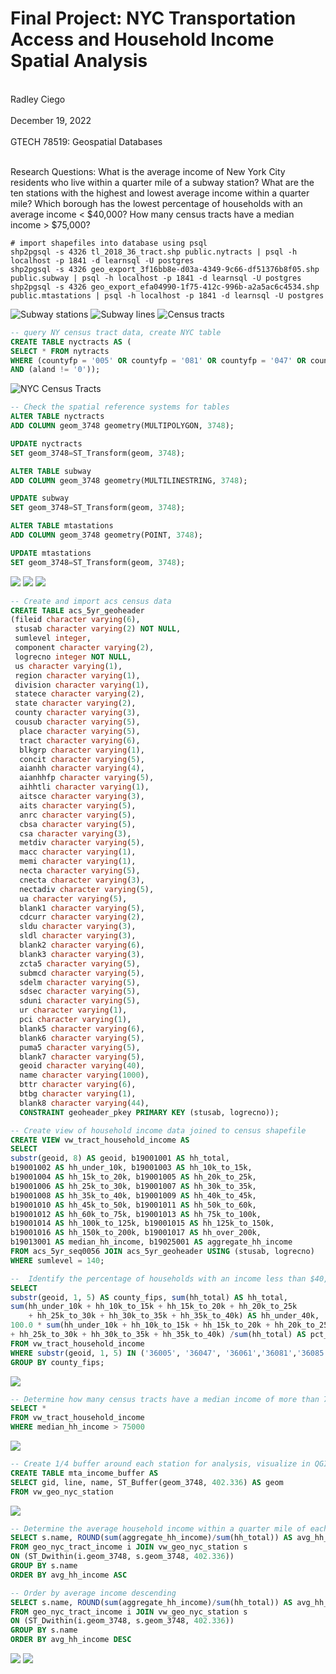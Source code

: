 # Final Project: NYC Transportation Access and Household Income Spatial Analysis
<br> Radley Ciego <br>
<br> December 19, 2022 <br>
<br> GTECH 78519: Geospatial Databases <br>

<br> Research Questions: What is the average income of New York City residents who live within a quarter mile of a subway station? What are the ten stations with the highest and lowest average income within a quarter mile? Which borough has the lowest percentage of households with an average income < $40,000? How many census tracts have a median income > $75,000? </br>

```
# import shapefiles into database using psql
shp2pgsql -s 4326 tl_2018_36_tract.shp public.nytracts | psql -h localhost -p 1841 -d learnsql -U postgres
shp2pgsql -s 4326 geo_export_3f16bb8e-d03a-4349-9c66-df51376b8f05.shp public.subway | psql -h localhost -p 1841 -d learnsql -U postgres
shp2pgsql -s 4326 geo_export_efa04990-1f75-412c-996b-a2a5ac6c4534.shp public.mtastations | psql -h localhost -p 1841 -d learnsql -U postgres
```

![Subway stations](/img/f2.png)
![Subway lines](/img/f4.png)
![Census tracts](/img/f3.png)

```sql
-- query NY census tract data, create NYC table
CREATE TABLE nyctracts AS (
SELECT * FROM nytracts
WHERE (countyfp = '005' OR countyfp = '081' OR countyfp = '047' OR countyfp = '061' OR countyfp = '085')
AND (aland != '0'));
```
![NYC Census Tracts](/img/f1.png)

```sql
-- Check the spatial reference systems for tables
ALTER TABLE nyctracts
ADD COLUMN geom_3748 geometry(MULTIPOLYGON, 3748);

UPDATE nyctracts
SET geom_3748=ST_Transform(geom, 3748);

ALTER TABLE subway
ADD COLUMN geom_3748 geometry(MULTILINESTRING, 3748);

UPDATE subway
SET geom_3748=ST_Transform(geom, 3748);

ALTER TABLE mtastations
ADD COLUMN geom_3748 geometry(POINT, 3748);

UPDATE mtastations
SET geom_3748=ST_Transform(geom, 3748);
```

![](/img/f6.png)
![](/img/f7.png)
![](/img/f8.png)

```sql
-- Create and import acs census data 
CREATE TABLE acs_5yr_geoheader
(fileid character varying(6), 
 stusab character varying(2) NOT NULL, 
 sumlevel integer,
 component character varying(2),
 logrecno integer NOT NULL,
 us character varying(1),
 region character varying(1),
 division character varying(1),
 statece character varying(2),
 state character varying(2),
 county character varying(3),
 cousub character varying(5),
  place character varying(5),
  tract character varying(6),
  blkgrp character varying(1),
  concit character varying(5),
  aianhh character varying(4),
  aianhhfp character varying(5),
  aihhtli character varying(1),
  aitsce character varying(3),
  aits character varying(5),
  anrc character varying(5),
  cbsa character varying(5),
  csa character varying(3),
  metdiv character varying(5),
  macc character varying(1),
  memi character varying(1),
  necta character varying(5),
  cnecta character varying(3),
  nectadiv character varying(5),
  ua character varying(5),
  blank1 character varying(5),
  cdcurr character varying(2),
  sldu character varying(3),
  sldl character varying(3),
  blank2 character varying(6),
  blank3 character varying(3),
  zcta5 character varying(5),
  submcd character varying(5),
  sdelm character varying(5),
  sdsec character varying(5),
  sduni character varying(5),
  ur character varying(1),
  pci character varying(1),
  blank5 character varying(6),
  blank6 character varying(5),
  puma5 character varying(5),
  blank7 character varying(5),
  geoid character varying(40),
  name character varying(1000),
  bttr character varying(6),
  btbg character varying(1),
  blank8 character varying(44),
  CONSTRAINT geoheader_pkey PRIMARY KEY (stusab, logrecno));
```

```sql
-- Create view of household income data joined to census shapefile
CREATE VIEW vw_tract_household_income AS
SELECT
substr(geoid, 8) AS geoid, b19001001 AS hh_total,
b19001002 AS hh_under_10k, b19001003 AS hh_10k_to_15k,
b19001004 AS hh_15k_to_20k, b19001005 AS hh_20k_to_25k,
b19001006 AS hh_25k_to_30k, b19001007 AS hh_30k_to_35k,
b19001008 AS hh_35k_to_40k, b19001009 AS hh_40k_to_45k,
b19001010 AS hh_45k_to_50k, b19001011 AS hh_50k_to_60k,
b19001012 AS hh_60k_to_75k, b19001013 AS hh_75k_to_100k,
b19001014 AS hh_100k_to_125k, b19001015 AS hh_125k_to_150k,
b19001016 AS hh_150k_to_200k, b19001017 AS hh_over_200k,
b19013001 AS median_hh_income, b19025001 AS aggregate_hh_income
FROM acs_5yr_seq0056 JOIN acs_5yr_geoheader USING (stusab, logrecno)
WHERE sumlevel = 140;
```
```sql
--  Identify the percentage of households with an income less than $40,000
SELECT
substr(geoid, 1, 5) AS county_fips, sum(hh_total) AS hh_total,
sum(hh_under_10k + hh_10k_to_15k + hh_15k_to_20k + hh_20k_to_25k
	+ hh_25k_to_30k + hh_30k_to_35k + hh_35k_to_40k) AS hh_under_40k,
100.0 * sum(hh_under_10k + hh_10k_to_15k + hh_15k_to_20k + hh_20k_to_25k
+ hh_25k_to_30k + hh_30k_to_35k + hh_35k_to_40k) /sum(hh_total) AS pct_hh_under_40k
FROM vw_tract_household_income
WHERE substr(geoid, 1, 5) IN ('36005', '36047', '36061','36081','36085')
GROUP BY county_fips;
```

![](/img/f10.png)

```sql
-- Determine how many census tracts have a median income of more than 75,000
SELECT *
FROM vw_tract_household_income
WHERE median_hh_income > 75000
```

![](/img/f9.png)

```sql
-- Create 1/4 buffer around each station for analysis, visualize in QGIS
CREATE TABLE mta_income_buffer AS
SELECT gid, line, name, ST_Buffer(geom_3748, 402.336) AS geom
FROM vw_geo_nyc_station
```

![](/img/f12.png)

```sql
-- Determine the average household income within a quarter mile of each station, order by average income ascending
SELECT s.name, ROUND(sum(aggregate_hh_income)/sum(hh_total)) AS avg_hh_income
FROM geo_nyc_tract_income i JOIN vw_geo_nyc_station s
ON (ST_Dwithin(i.geom_3748, s.geom_3748, 402.336))
GROUP BY s.name
ORDER BY avg_hh_income ASC

-- Order by average income descending
SELECT s.name, ROUND(sum(aggregate_hh_income)/sum(hh_total)) AS avg_hh_income
FROM geo_nyc_tract_income i JOIN vw_geo_nyc_station s
ON (ST_Dwithin(i.geom_3748, s.geom_3748, 402.336))
GROUP BY s.name
ORDER BY avg_hh_income DESC
```

![](/img/f11.png)
![](/img/f13.png)
